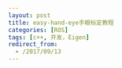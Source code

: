 ```yaml
---
layout: post
title: easy-hand-eye手眼标定教程
categories: [ROS]
tags: [c++, 开发，Eigen]
redirect_from:
  - /2017/09/13
---
```

